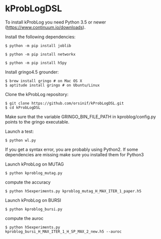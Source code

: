 # kProbLogDSL

To install kProbLog you need Python 3.5 or newer (https://www.continuum.io/downloads).

Install the following dependencies:
    
    $ python -m pip install joblib
    
    $ python -m pip install networkx
    
    $ python -m pip install h5py


Install gringo4.5 grounder:

    $ brew install gringo # on Mac OS X
    $ aptitude install gringo # on Ubuntu/Linux

Clone the kProbLog repository:

    $ git clone https://github.com/orsinif/kProbLogDSL.git
    $ cd kProbLogDSL

Make sure that the variable GRINGO_BIN_FILE_PATH in kproblog/config.py points to the gringo executable.

Launch a test:
    
    $ python wl.py

If you get a syntax error, you are probably using Python2.
If some dependencies are missing make sure you installed them for Python3

Launch kProbLog on MUTAG
    
    $ python kproblog_mutag.py
compute the accuracy
    
    $ python h5experiments.py kproblog_mutag_H_MAX_ITER_1_paper.h5

Launch kProbLog on BURSI
    
    $ python kproblog_bursi.py

compute the auroc
    
    $ python h5experiments.py kproblog_bursi_H_MAX_ITER_1_H_SP_MAX_2_new.h5 --auroc
